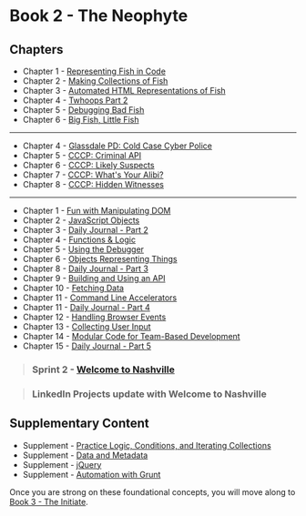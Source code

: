 # Book 2 - The Neophyte


## Chapters

* Chapter 1 - [Representing Fish in Code](./chapters/BASIC_DATA_STRUCTURES.md)
* Chapter 2 - [Making Collections of Fish](./chapters/BASIC_COLLECTIONS.md)
* Chapter 3 - [Automated HTML Representations of Fish](./chapters/CREATING_FISH_COMPONENTS.md)
* Chapter 4 - [Twhoops Part 2](./chapters/TWHOOPS_OBJECTS_ARRAYS.md)
* Chapter 5 - [Debugging Bad Fish](./chapters/DEBUG_THE_AQUARIUM.md)
* Chapter 6 - [Big Fish, Little Fish](./chapters/FILTERING_FISH.md)

---

* Chapter 4 - [Glassdale PD: Cold Case Cyber Police](./chapters/GLASSDALE_PD_INTRO.md)
* Chapter 5 - [CCCP: Criminal API](./chapters/GLASSDALE_CRIMINAL_API.md)
* Chapter 6 - [CCCP: Likely Suspects](./chapters/GLASSDALE_CRIMINAL_HISTORY.md)
* Chapter 7 - [CCCP: What's Your Alibi?](./chapters/GLASSDALE_ALIBI.md)
* Chapter 8 - [CCCP: Hidden Witnesses](./chapters/GLASSDALE_WITNESSES.md)


---

* Chapter 1 - [Fun with Manipulating DOM](./chapters/IDENTIFYING_DOM_COMPONENTS.md)
* Chapter 2 - [JavaScript Objects](./chapters/JS_OBJECTS.md)
* Chapter 3 - [Daily Journal - Part 2](./chapters/DAILY_JOURNAL_OBJECT_DOM.md)
* Chapter 4 - [Functions & Logic](./chapters/JS_FUNCTION_BASICS.md)
* Chapter 5 - [Using the Debugger](./chapters/MISC_DEBUGGING.md)
* Chapter 6 - [Objects Representing Things](./chapters/OBJECTS_AS_THINGS.md)
* Chapter 8 - [Daily Journal - Part 3](./chapters/DAILY_JOURNAL_DATA_DOM.md)
* Chapter 9 - [Building and Using an API](./chapters/JSON_SERVER_API.md)
* Chapter 10 - [Fetching Data](./chapters/FETCH_INTRO.md)
* Chapter 11 - [Command Line Accelerators](./chapters/BASH_ALIASES.md)
* Chapter 11 - [Daily Journal - Part 4](./chapters/DAILY_JOURNAL_FETCHING.md)
* Chapter 12 - [Handling Browser Events](./chapters/JS_EVENTS.md)
* Chapter 13 - [Collecting User Input](./chapters/JS_USER_INPUT_BASICS.md)
* Chapter 14 - [Modular Code for Team-Based Development](./chapters/DESIGN_MODULARITY.md)
* Chapter 15 - [Daily Journal - Part 5](./chapters/DAILY_JOURNAL_MODULAR.md)

> ### __Sprint 2__ - [Welcome to Nashville](https://github.com/nashville-software-school/welcome-to-nashville)

> ### LinkedIn Projects update with Welcome to Nashville

## Supplementary Content

* Supplement - [Practice Logic, Conditions, and Iterating Collections](./chapters/JS_LOGIC_PRACTICE.md)
* Supplement - [Data and Metadata](./chapters/METADATA.md)
* Supplement - [jQuery](./chapters/JQUERY.md)
* Supplement - [Automation with Grunt](./chapters/GRUNT_INTRO.md)

Once you are strong on these foundational concepts, you will move along to [Book 3 - The Initiate](../book-3-the-initiate/README.md).
